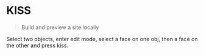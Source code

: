 # KISS
> Build and preview a site locally

Select two objects, enter edit mode, select a face on one obj, then a 
face on the other and press kiss.
